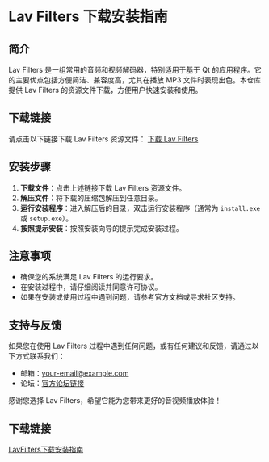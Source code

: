 # Lav Filters 下载安装指南

## 简介
Lav Filters 是一组常用的音频和视频解码器，特别适用于基于 Qt 的应用程序。它的主要优点包括方便简洁、兼容度高，尤其在播放 MP3 文件时表现出色。本仓库提供 Lav Filters 的资源文件下载，方便用户快速安装和使用。

## 下载链接
请点击以下链接下载 Lav Filters 资源文件：
[下载 Lav Filters](链接地址)

## 安装步骤
1. **下载文件**：点击上述链接下载 Lav Filters 资源文件。
2. **解压文件**：将下载的压缩包解压到任意目录。
3. **运行安装程序**：进入解压后的目录，双击运行安装程序（通常为 `install.exe` 或 `setup.exe`）。
4. **按照提示安装**：按照安装向导的提示完成安装过程。

## 注意事项
- 确保您的系统满足 Lav Filters 的运行要求。
- 在安装过程中，请仔细阅读并同意许可协议。
- 如果在安装或使用过程中遇到问题，请参考官方文档或寻求社区支持。

## 支持与反馈
如果您在使用 Lav Filters 过程中遇到任何问题，或有任何建议和反馈，请通过以下方式联系我们：
- 邮箱：[your-email@example.com](mailto:your-email@example.com)
- 论坛：[官方论坛链接](论坛链接)

感谢您选择 Lav Filters，希望它能为您带来更好的音视频播放体验！

## 下载链接

[LavFilters下载安装指南](https://pan.quark.cn/s/303165ab8e84)